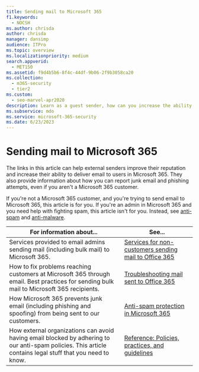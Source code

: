 ```yaml
---
title: Sending mail to Microsoft 365
f1.keywords: 
  - NOCSH
ms.author: chrisda
author: chrisda
manager: dansimp
audience: ITPro
ms.topic: overview
ms.localizationpriority: medium
search.appverid: 
  - MET150
ms.assetid: f9d4b5b6-8f4c-44df-9b06-2f9b3058ca20
ms.collection: 
  - m365-security
  - tier2
ms.custom: 
  - seo-marvel-apr2020
description: Learn as a guest sender, how can you increase the ability to deliver email to users in Microsoft 365. Also learn how to report junk email & phishing attempts as a guest.
ms.subservice: mdo
ms.service: microsoft-365-security
ms.date: 6/23/2023
---
```


# Sending mail to Microsoft 365

The links in this article can help external senders improve their reputation and increase their ability to deliver email to users in Microsoft 365. They also provide information about how you can report junk email and phishing attempts, even if you aren't a Microsoft 365 customer.

If you're not a Microsoft 365 customer, and you're trying to send email to Microsoft 365, this article is for you. If you're an admin in Microsoft 365 and you need help with fighting spam, this article isn't for you. Instead, see [anti-spam](anti-spam-protection-about.md) and [anti-malware](anti-malware-protection-about.md).

|For information about...|See...|
|---|---|
|Services provided to email admins sending mail (including bulk mail) to Microsoft 365.|[Services for non-customers sending mail to Office 365](services-for-non-customers.md)|
|How to fix problems reaching customers at Microsoft 365 through email. Best practices for sending bulk mail to Microsoft 365 recipients.|[Troubleshooting mail sent to Office 365](mail-flow-troubleshooting.md)|
|How Microsoft 365 prevents junk email (including phishing and spoofing) from being sent to our customers.|[Anti-spam protection in Microsoft 365](anti-spam-protection-about.md)|
|How external organizations can avoid having email blocked by adhering to our anti-spam policies. This article contains legal stuff that you need to know.|[Reference: Policies, practices, and guidelines](reference-policies-practices-and-guidelines.md)|
